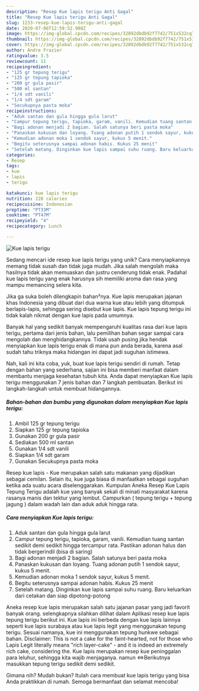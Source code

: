 ```yaml
---
description: "Resep Kue lapis terigu Anti Gagal"
title: "Resep Kue lapis terigu Anti Gagal"
slug: 1233-resep-kue-lapis-terigu-anti-gagal
date: 2020-07-06T12:59:52.908Z
image: https://img-global.cpcdn.com/recipes/32892dbdb92f7742/751x532cq70/kue-lapis-terigu-foto-resep-utama.jpg
thumbnail: https://img-global.cpcdn.com/recipes/32892dbdb92f7742/751x532cq70/kue-lapis-terigu-foto-resep-utama.jpg
cover: https://img-global.cpcdn.com/recipes/32892dbdb92f7742/751x532cq70/kue-lapis-terigu-foto-resep-utama.jpg
author: Andre Frazier
ratingvalue: 3.5
reviewcount: 11
recipeingredient:
- "125 gr tepung terigu"
- "125 gr tepung tapioka"
- "200 gr gula pasir"
- "500 ml santan"
- "1/4 sdt vanili"
- "1/4 sdt garam"
- "Secukupnya pasta moka"
recipeinstructions:
- "Aduk santan dan gula hingga gula larut"
- "Campur tepung terigu, tapioka, garam, vanili. Kemudian tuang santan sedikit demi sedikit hingga tercampur rata. Pastikan adonan halus dan tidak bergerindil (bisa di saring)"
- "Bagi adonan menjadi 2 bagian. Salah satunya beri pasta moka"
- "Panaskan kukusan dan loyang. Tuang adonan putih 1 sendok sayur, kukus 5 menit."
- "Kemudian adonan moka 1 sendok sayur, kukus 5 menit."
- "Begitu seterusnya sampai adonan habis. Kukus 25 menit"
- "Setelah matang. Dinginkan kue lapis sampai suhu ruang. Baru keluarkan dari cetakan dan siap dipotong-potong"
categories:
- Resep
tags:
- kue
- lapis
- terigu

katakunci: kue lapis terigu 
nutrition: 228 calories
recipecuisine: Indonesian
preptime: "PT33M"
cooktime: "PT47M"
recipeyield: "4"
recipecategory: Lunch

---
```



![Kue lapis terigu](https://img-global.cpcdn.com/recipes/32892dbdb92f7742/751x532cq70/kue-lapis-terigu-foto-resep-utama.jpg)

Sedang mencari ide resep kue lapis terigu yang unik? Cara menyiapkannya memang tidak susah dan tidak juga mudah. Jika salah mengolah maka hasilnya tidak akan memuaskan dan justru cenderung tidak enak. Padahal kue lapis terigu yang enak harusnya sih memiliki aroma dan rasa yang mampu memancing selera kita.

Jika ga suka boleh dilengkapin bahan²nya. Kue lapis merupakan jajanan khas Indonesia yang dibuat dari dua warna kue atau lebih yang ditumpuk berlapis-lapis, sehingga sering disebut kue lapis. Kue lapis tepung terigu ini tidak kalah nikmat dengan kue lapis pada umumnya.

Banyak hal yang sedikit banyak mempengaruhi kualitas rasa dari kue lapis terigu, pertama dari jenis bahan, lalu pemilihan bahan segar sampai cara mengolah dan menghidangkannya. Tidak usah pusing jika hendak menyiapkan kue lapis terigu enak di mana pun anda berada, karena asal sudah tahu triknya maka hidangan ini dapat jadi suguhan istimewa.


Nah, kali ini kita coba, yuk, buat kue lapis terigu sendiri di rumah. Tetap dengan bahan yang sederhana, sajian ini bisa memberi manfaat dalam membantu menjaga kesehatan tubuh kita. Anda dapat menyiapkan Kue lapis terigu menggunakan 7 jenis bahan dan 7 langkah pembuatan. Berikut ini langkah-langkah untuk membuat hidangannya.

<!--inarticleads1-->

##### Bahan-bahan dan bumbu yang digunakan dalam menyiapkan Kue lapis terigu:

1. Ambil 125 gr tepung terigu
1. Siapkan 125 gr tepung tapioka
1. Gunakan 200 gr gula pasir
1. Sediakan 500 ml santan
1. Gunakan 1/4 sdt vanili
1. Siapkan 1/4 sdt garam
1. Gunakan Secukupnya pasta moka


Resep kue lapis - Kue merupakan salah satu makanan yang dijadikan sebagai cemilan. Selain itu, kue juga biasa di manfaatkan sebagai suguhan ketika ada suatu acara diselenggarakan. Kumpulan Aneka Resep Kue Lapis Tepung Terigu adalah kue yang banyak sekali di minati masyarakat karena rasanya manis dan tektur yang lembut. Campurkan ( tepung terigu + tepung jagung ) dalam wadah lain dan aduk aduk hingga rata. 

<!--inarticleads2-->

##### Cara menyiapkan Kue lapis terigu:

1. Aduk santan dan gula hingga gula larut
1. Campur tepung terigu, tapioka, garam, vanili. Kemudian tuang santan sedikit demi sedikit hingga tercampur rata. Pastikan adonan halus dan tidak bergerindil (bisa di saring)
1. Bagi adonan menjadi 2 bagian. Salah satunya beri pasta moka
1. Panaskan kukusan dan loyang. Tuang adonan putih 1 sendok sayur, kukus 5 menit.
1. Kemudian adonan moka 1 sendok sayur, kukus 5 menit.
1. Begitu seterusnya sampai adonan habis. Kukus 25 menit
1. Setelah matang. Dinginkan kue lapis sampai suhu ruang. Baru keluarkan dari cetakan dan siap dipotong-potong


Aneka resep kue lapis merupakan salah satu jajanan pasar yang jadi favorit banyak orang. selengkapnya silahkan dilihat dalam Aplikasi resep kue lapis tepung terigu berikut ini. Kue lapis ini berbeda dengan kue lapis lainnya seperti kue lapis surabaya atau kue lapis legit yang menggunakan tepung terigu. Sesuai namanya, kue ini menggunakan tepung hunkwe sebagai bahan. Disclaimer: This is not a cake for the faint-hearted, not for those who Lapis Legit literally means &#34;rich layer-cake&#34; - and it is indeed an extremely rich cake, considering the. Kue lapis merupakan resep kue peninggalan para leluhur, sehingga kita wajib menjaganya. namun ⇔Berikutnya masukkan tepung terigu sedikit demi sedikit. 

Gimana nih? Mudah bukan? Itulah cara membuat kue lapis terigu yang bisa Anda praktikkan di rumah. Semoga bermanfaat dan selamat mencoba!

